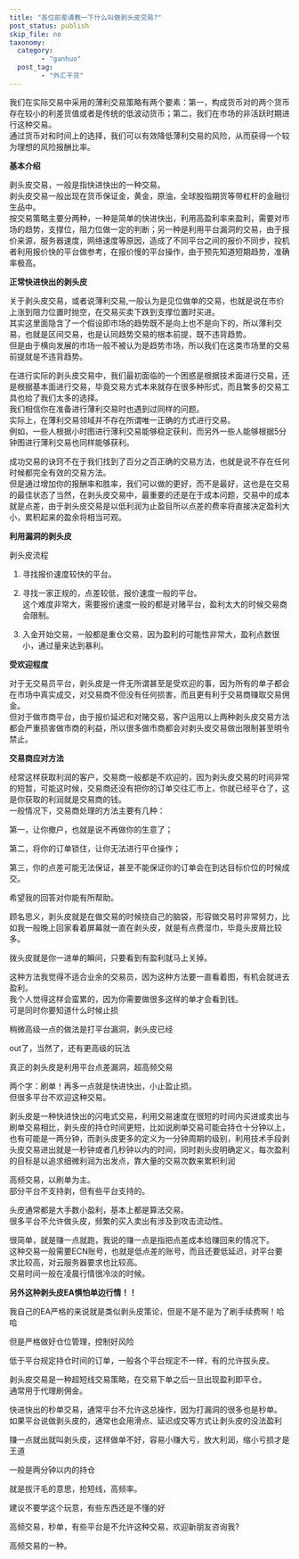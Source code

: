 ```yaml
---
title: "各位前辈请教一下什么叫做剥头皮交易?"
post_status: publish
skip_file: no
taxonomy:
  category:
        - "ganhuo"
  post_tag:
        - "外汇干货"
---
```


我们在实际交易中采用的薄利交易策略有两个要素：第一，构成货币对的两个货币存在较小的利差货值或者是传统的低波动货币；第二，我们在市场的非活跃时期进行这种交易。  
通过货币对和时间上的选择，我们可以有效降低薄利交易的风险，从而获得一个较为理想的风险报酬比率。

**基本介绍**

剥头皮交易，一般是指快进快出的一种交易。  
剥头皮交易一般出现在货币保证金，黄金，原油，全球股指期货等带杠杆的金融衍生品中。  
按交易策略主要分两种，一种是简单的快进快出，利用高盈利率来盈利，需要对市场的趋势，支撑位，阻力位做一定的判断；另一种是利用平台漏洞的交易，由于报价来源，服务器速度，网络速度等原因，造成了不同平台之间的报价不同步，投机者利用报价快的平台做参考，在报价慢的平台操作，由于预先知道短期趋势，准确率极高。

**正常快进快出的剥头皮**

关于剥头皮交易，或者说薄利交易,一般认为是见位做单的交易，也就是说在市价上涨到阻力位置时抛空，在交易买卖下跌到支撑位置时买进。  
其实这里面隐含了一个假设即市场的趋势既不是向上也不是向下的，所以薄利交易，也就是区间交易，也是认同趋势交易的根本前提，既不违背趋势。  
但是由于横向发展的市场一般不被认为是趋势市场，所以我们在这类市场里的交易前提就是不违背趋势。

在进行实际的剥头皮交易中，我们最初面临的一个困惑是根据技术面进行交易，还是根据基本面进行交易，毕竟交易方式本来就存在很多种形式，而且繁多的交易工具也给了我们太多的选择。  
我们相信你在准备进行薄利交易时也遇到过同样的问题。  
实际上，在薄利交易领域并不存在所谓唯一正确的方式进行交易。  
例如，一些人根据小时图进行薄利交易能够稳定获利，而另外一些人能够根据5分钟图进行薄利交易也同样能够获利。

成功交易的诀窍不在于我们找到了百分之百正确的交易方法，也就是说不存在任何时候都完全有效的交易方法。  
但是通过增加你的报酬率和胜率，我们可以做的更好，而不是最好，这也是在交易的最佳状态了当然，在剥头皮交易中，最重要的还是在于成本问题，交易中的成本就是点差，由于剥头皮交易是以低利润为止盈目所以点差的费率将直接决定盈利大小，累积起来的盈余将相当可观。

**利用漏洞的剥头皮**

剥头皮流程

1. 寻找报价速度较快的平台。
    
2. 寻找一家正规的，点差较低，报价速度一般的平台。  
    这个难度非常大，需要报价速度一般的都是对赌平台，盈利太大的时候交易商会限制。
    
3. 入金开始交易，一般都是重仓交易，因为盈利的可能性非常大，盈利点数很小，通过量来达到暴利。
    

**受欢迎程度**

对于无交易员平台，剥头皮是一件无所谓甚至是受欢迎的事，因为所有的单子都会在市场中真实成交，对交易商不但没有任何损害，而且更有利于交易商赚取交易佣金。  
但对于做市商平台，由于报价延迟和对赌交易，客户运用以上两种剥头皮交易方法都会严重损害做市商的利益，所以很多做市商都会对剥头皮交易做出限制甚至明令禁止。

**交易商应对方法**

经常这样获取利润的客户，交易商一般都是不欢迎的，因为剥头皮交易的时间非常的短暂，可能这时候，交易商还没有把你的订单交往汇市上，你就已经平仓了，这是你获取的利润就是交易商的钱。  
一般情况下，交易商处理的方法主要有几种：

第一，让你撤户，也就是说不再做你的生意了；

第二，将你的订单锁住，让你无法进行平仓操作；

第三，你的点差可能无法保证，甚至不能保证你的订单会在到达目标价位的时候成交。

希望我的回答对你能有所帮助。

顾名思义，剥头皮就是在做交易的时候挠自己的脑袋，形容做交易时非常努力，比如我一般晚上回家看着屏幕就一直在剥头皮，就是有点费湿巾，毕竟头皮屑比较多。

拨头皮就是你一进单的瞬间，只要看到有盈利就马上关掉。

这种方法我觉得不适合业余的交易员，因为这种方法要一直看着图，有机会就进去盈利。  
我个人觉得这样会蛮累的，因为你需要做很多这样的单才会看到钱。  
可是同时你要知道什么时候止损

稍微高级一点的做法是打平台漏洞，剥头皮已经

out了，当然了，还有更高级的玩法

真正的剥头皮是利用平台点差漏洞，超高频交易

两个字：刷单！再多一点就是快进快出，小止盈止损。  
但很多平台不欢迎这种交易。

剥头皮是一种快进快出的闪电式交易，利用交易速度在很短的时间内买进或卖出与刷单交易相比，剥头皮的持仓时间更短，比如说刷单交易可能会持仓十分钟以上，也有可能是一两分钟，而剥头皮更多的定义为一分钟周期的级别，利用技术手段剥头皮交易进出就是一秒钟或者几秒钟以内的时间，同时剥头皮明确定义，每次盈利的目标是以追求细微利润为出发点，靠大量的交易次数来累积利润

高频交易，以刷单为主。  
部分平台不支持剥，但有些平台支持的。

头皮通常都是大手数小盈利，基本上都是算法交易。  
很多平台不允许做头皮，频繁的买入卖出有涉及到攻击流动性。

很简单，就是赚一点就跑，我说的赚一点是指把点差成本给赚回来的情况下。  
这种交易一般需要ECN账号，也就是低点差的账号，而且还要低延迟，对平台要求比较高，对云服务器要求也比较高。  
交易时间一般在凌晨行情很冷淡的时候。

**另外这种剥头皮EA惧怕单边行情！！**

我自己的EA严格的来说就是类似剥头皮策论，但是不是不是为了刷手续费啊！哈哈

但是严格做好仓位管理，控制好风险

低于平台规定持仓时间的订单，一般各个平台规定不一样，有的允许拔头皮。

剥头皮交易是一种超短线交易策略，在交易下单之后一旦出现盈利即平仓。  
通常用于代理刷佣金。

快进快出的秒单交易，通常平台不允许这总操作，因为打漏洞的很多也是秒单。  
如果平台说做剥头皮的，通常也会用滑点、延迟成交等方式让剥头皮的没法盈利

赚一点就出就叫剥头皮，这样做单不好，容易小赚大亏，放大利润，缩小亏损才是王道

一般是两分钟以内的持仓

就是拔汗毛的意思，抢短线，高频率。

建议不要学这个玩意，有些东西还是不懂的好

高频交易，秒单，有些平台是不允许这种交易，欢迎新朋友咨询我?

高频交易的一种。
